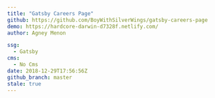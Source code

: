 ```yaml
---
title: "Gatsby Careers Page"
github: https://github.com/BoyWithSilverWings/gatsby-careers-page
demo: https://hardcore-darwin-d7328f.netlify.com/
author: Agney Menon

ssg:
  - Gatsby
cms:
  - No Cms
date: 2018-12-29T17:56:56Z
github_branch: master
stale: true
---
```

